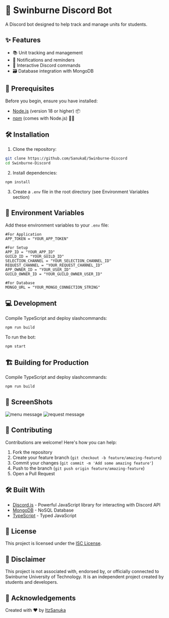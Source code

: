# 🤖 Swinburne Discord Bot

A Discord bot designed to help track and manage units for students.

## ✨ Features

- 📚 Unit tracking and management
- 🔔 Notifications and reminders
- 💬 Interactive Discord commands
- 🗃️ Database integration with MongoDB

## 🚀 Prerequisites

Before you begin, ensure you have installed:

- [Node.js](https://nodejs.org) (version 18 or higher) 📦
- [npm](https://www.npmjs.com/) (comes with Node.js) 🏃‍♂️

## 🛠️ Installation

1. Clone the repository:

```bash
git clone https://github.com/SanukaE/Swinburne-Discord
cd Swinburne-Discord
```

2. Install dependencies:

```bash
npm install
```

3. Create a `.env` file in the root directory (see Environment Variables section)

## 🔐 Environment Variables

Add these environment variables to your `.env` file:

```env
#For Application
APP_TOKEN = "YOUR_APP_TOKEN"

#For Setup
APP_ID = "YOUR_APP_ID"
GUILD_ID = "YOUR_GUILD_ID"
SELECTION_CHANNEL = "YOUR_SELECTION_CHANNEL_ID"
REQUEST_CHANNEL = "YOUR_REQUEST_CHANNEL_ID"
APP_OWNER_ID = "YOUR_USER_ID"
GUILD_OWNER_ID = "YOUR_GUILD_OWNER_USER_ID"

#For Database
MONGO_URL = "YOUR_MONGO_CONNECTION_STRING"
```

## 💻 Development

Compile TypeScript and deploy slashcommands:

```bash
npm run build
```

To run the bot:

```bash
npm start
```

## 🏗️ Building for Production

Compile TypeScript and deploy slashcommands:

```bash
npm run build
```

## 📸 ScreenShots

![menu message](https://github.com/user-attachments/assets/478a8220-e87e-4678-8544-f07785db65d0)
![request message](https://github.com/user-attachments/assets/1cd31b79-c044-4de8-a83e-520604677898)

## 🤝 Contributing

Contributions are welcome! Here's how you can help:

1. Fork the repository
2. Create your feature branch (`git checkout -b feature/amazing-feature`)
3. Commit your changes (`git commit -m 'Add some amazing feature'`)
4. Push to the branch (`git push origin feature/amazing-feature`)
5. Open a Pull Request

## 🛠️ Built With

- [Discord.js](https://discord.js.org) - Powerful JavaScript library for interacting with Discord API
- [MongoDB](https://www.mongodb.com/) - NoSQL Database
- [TypeScript](https://www.typescriptlang.org/) - Typed JavaScript

## 📄 License

This project is licensed under the [ISC License](https://choosealicense.com/licenses/isc/).

## 🚨 Disclaimer

This project is not associated with, endorsed by, or officially connected to Swinburne University of Technology. It is an independent project created by students and developers.

## 👏 Acknowledgements

Created with ❤️ by [ItzSanuka](https://github.com/SanukaE)
